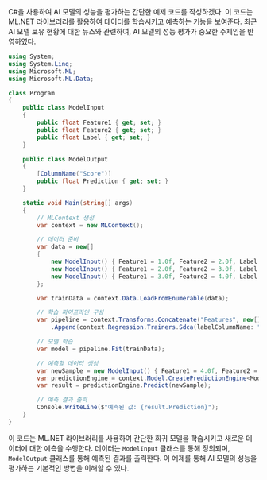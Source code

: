 C#을 사용하여 AI 모델의 성능을 평가하는 간단한 예제 코드를 작성하겠다. 이 코드는 ML.NET 라이브러리를 활용하여 데이터를 학습시키고 예측하는 기능을 보여준다. 최근 AI 모델 보유 현황에 대한 뉴스와 관련하여, AI 모델의 성능 평가가 중요한 주제임을 반영하였다.

```csharp
using System;
using System.Linq;
using Microsoft.ML;
using Microsoft.ML.Data;

class Program
{
    public class ModelInput
    {
        public float Feature1 { get; set; }
        public float Feature2 { get; set; }
        public float Label { get; set; }
    }

    public class ModelOutput
    {
        [ColumnName("Score")]
        public float Prediction { get; set; }
    }

    static void Main(string[] args)
    {
        // MLContext 생성
        var context = new MLContext();

        // 데이터 준비
        var data = new[]
        {
            new ModelInput() { Feature1 = 1.0f, Feature2 = 2.0f, Label = 3.0f },
            new ModelInput() { Feature1 = 2.0f, Feature2 = 3.0f, Label = 5.0f },
            new ModelInput() { Feature1 = 3.0f, Feature2 = 4.0f, Label = 7.0f },
        };

        var trainData = context.Data.LoadFromEnumerable(data);

        // 학습 파이프라인 구성
        var pipeline = context.Transforms.Concatenate("Features", new[] { "Feature1", "Feature2" })
            .Append(context.Regression.Trainers.Sdca(labelColumnName: "Label", maximumNumberOfIterations: 100));

        // 모델 학습
        var model = pipeline.Fit(trainData);

        // 예측할 데이터 생성
        var newSample = new ModelInput() { Feature1 = 4.0f, Feature2 = 5.0f };
        var predictionEngine = context.Model.CreatePredictionEngine<ModelInput, ModelOutput>(model);
        var result = predictionEngine.Predict(newSample);

        // 예측 결과 출력
        Console.WriteLine($"예측된 값: {result.Prediction}");
    }
}
```

이 코드는 ML.NET 라이브러리를 사용하여 간단한 회귀 모델을 학습시키고 새로운 데이터에 대한 예측을 수행한다. 데이터는 `ModelInput` 클래스를 통해 정의되며, `ModelOutput` 클래스를 통해 예측된 결과를 출력한다. 이 예제를 통해 AI 모델의 성능을 평가하는 기본적인 방법을 이해할 수 있다.